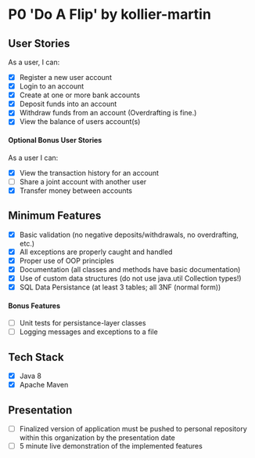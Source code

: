 # P0 'Do A Flip' by kollier-martin
## User Stories
As a user, I can:
- [x] Register a new user account
- [x] Login to an account
- [x] Create at one or more bank accounts
- [x] Deposit funds into an account
- [x] Withdraw funds from an account (Overdrafting is fine.)
- [x] View the balance of users account(s)
#### Optional Bonus User Stories
As a user I can:
- [x] View the transaction history for an account
- [ ] Share a joint account with another user
- [x] Transfer money between accounts
## Minimum Features
- [x] Basic validation (no negative deposits/withdrawals, no overdrafting, etc.) 
- [x] All exceptions are properly caught and handled
- [x] Proper use of OOP principles
- [x] Documentation (all classes and methods have basic documentation)
- [x] Use of custom data structures (do not use java.util Collection types!)
- [x] SQL Data Persistance (at least 3 tables; all 3NF (normal form))
#### Bonus Features
- [ ] Unit tests for persistance-layer classes
- [ ] Logging messages and exceptions to a file
## Tech Stack
- [x] Java 8
- [x] Apache Maven
## Presentation
- [ ] Finalized version of application must be pushed to personal repository within this organization by the presentation date
- [ ] 5 minute live demonstration of the implemented features
